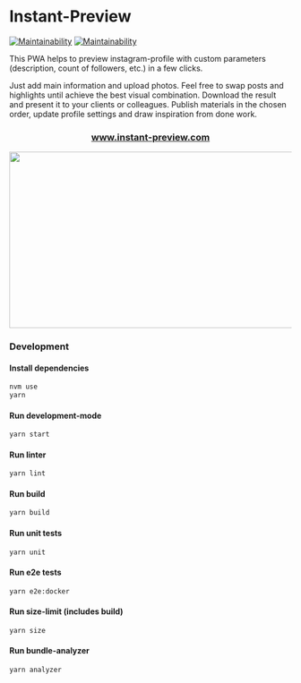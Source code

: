 # Instant-Preview

[![Maintainability](https://github.com/voronin-ivan/instant-preview/workflows/CI-CD/badge.svg)](https://github.com/voronin-ivan/instant-preview/actions) [![Maintainability](https://api.codeclimate.com/v1/badges/c660873893ed4756ad1d/maintainability)](https://codeclimate.com/github/voronin-ivan/instant-preview/maintainability)

This PWA helps to preview instagram-profile with custom parameters (description, count of followers, etc.) in a few clicks.

Just add main information and upload photos. Feel free to swap posts and highlights until achieve the best visual combination. Download the result and present it to your clients or colleagues. Publish materials in the chosen order, update profile settings and draw inspiration from done work.
<h3 align="center"><a href="https://instant-preview.com">www.instant-preview.com</a></h3>
<p align="center">
    <img src="https://raw.githubusercontent.com/voronin-ivan/instant-preview/master/src/static/img/og_image.png" width="600px" height="315px">
</p>

### Development

#### Install dependencies
```sh
nvm use
yarn
```

#### Run development-mode

```sh
yarn start
```

#### Run linter

```sh
yarn lint
```

#### Run build

```sh
yarn build
```

#### Run unit tests

```sh
yarn unit
```

#### Run e2e tests

```sh
yarn e2e:docker
```

#### Run size-limit (includes build)

```sh
yarn size
```

#### Run bundle-analyzer

```sh
yarn analyzer
```

